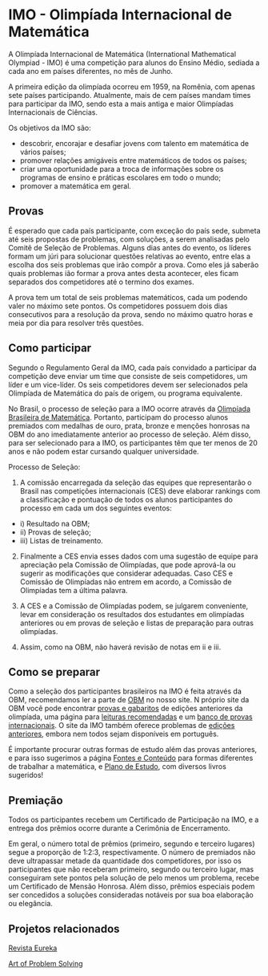 # IMO - Olimpíada Internacional de Matemática

A Olimpíada Internacional de Matemática (International Mathematical  Olympiad - IMO) é uma competição para alunos do Ensino Médio, sediada a cada ano em países diferentes, no mês de Junho.

A primeira edição da olimpíada ocorreu em 1959, na Romênia, com apenas sete países participando. Atualmente, mais de cem países mandam times para participar da IMO, sendo esta a mais antiga e maior Olimpíadas Internacionais de Ciências.

Os objetivos da IMO são:
- descobrir, encorajar e desafiar jovens com talento em matemática de vários países;
- promover relações amigáveis entre matemáticos de todos os países; 
- criar uma oportunidade para a troca de informações sobre os programas de ensino e práticas escolares em todo o mundo; 
- promover a matemática em geral. 


## Provas

É esperado que cada país participante, com exceção do país sede, submeta até seis propostas de problemas, com soluções, a serem analisadas pelo Comitê de Seleção de Problemas. Alguns dias antes do evento, os líderes formam um júri para solucionar questões relativas ao evento, entre elas a escolha dos seis problemas que irão compôr a prova. Como eles já saberão quais problemas ião formar a prova antes desta acontecer, eles ficam separados dos competidores até o termino dos exames.

A prova tem um total de seis problemas matemáticos, cada um podendo valer no máximo sete pontos. Os competidores possuem dois dias consecutivos para a resolução da prova, sendo no máximo quatro horas e meia por dia para resolver três questões. 

<!--

Os problemas podem ser de qualquer área da matemática do ensino médio, que inclui geometria, teoria dos números, álgebra e análise combinatória. A resolução dos problemas não exige conhecimento de matemática avançada, necessitando porém de grande inteligência e habilidades matemáticas.

__Tópicos abordados__

- Álgebra:
 - Teoremas fundamentais sobre Álgebra;
 - Desigualdades;
 - Fatoração de um polinômio;
 - Teorema de Vieta.
- Análise Combinatória:
 - Teoria dos grafos.
- Geometria
 - Linha de Euler;
 - Propriedades do ortocentro;
 - Nove pontos-círculo;
 - Linha de Simson;
 - A desigualdade de Ptolomeu, Ceva e Menelau.
- Teoria dos Números:
 - Teoremas fundamentais sobre Aritmética;
 - Equações Lineares, quadrática e diofantinas, incluindo a equação de Pell;
 - Aritmética dos restos, Teorema de Fermat e de Euler.
- Tópicos excluídos:
 - Cálculo;
 - Números complexos (embora presentes no passado);
 - Inversão na geometria;
 - Geometria sólida (embora presente no passado, pode retornar).

http://olympiads.win.tue.nl/imo/index.html

-->


## Como participar

Segundo o Regulamento Geral da IMO, cada país convidado a participar da competição deve enviar um time que consiste de seis competidores, um líder e um vice-líder. Os seis competidores devem ser selecionados pela Olimpíada de Matemática do país de origem, ou programa equivalente.

No Brasil, o processo de seleção para a IMO ocorre através da [Olimpíada Brasileira de Matemática](). Portanto, participam do processo alunos premiados com medalhas de ouro, prata, bronze e menções honrosas na OBM do ano imediatamente anterior ao processo de seleção. Além disso, para ser selecionado para a IMO, os participantes têm que ter menos de 20 anos e não podem estar cursando qualquer universidade. 

Processo de Seleção:

1. A comissão encarregada da seleção das equipes que representarão o Brasil nas competições internacionais (CES) deve elaborar rankings com a classificação e pontuação de todos os alunos participantes do processo em cada um dos seguintes eventos:

 - i) Resultado na OBM;
 - ii) Provas de seleção;
 - iii) Listas de treinamento.

2. Finalmente a CES envia esses dados com uma sugestão de equipe para apreciação pela Comissão de Olimpíadas, que pode aprová-la ou sugerir as modificações que considerar adequadas. Caso CES e Comissão de Olimpíadas não entrem em acordo, a Comissão de Olimpíadas tem a última palavra.

3. A CES e a Comissão de Olimpíadas podem, se julgarem conveniente, levar em consideração os resultados dos estudantes em olimpíadas anteriores ou em provas de seleção e listas de preparação para outras olimpíadas.

4. Assim, como na OBM, não haverá revisão de notas em ii e iii.


## Como se preparar

Como a seleção dos participantes brasileiros na IMO é feita através da OBM, recomendamos ler a parte de [OBM]() no nosso site. N próprio site da OBM você pode encontrar [provas e gabaritos](http://www.obm.org.br/opencms/provas_gabaritos/) de edições anteriores da olimpíada, uma página para [leituras recomendadas](http://www.obm.org.br/opencms/como_se_preparar/links/) e um [banco de provas internacionais](http://www.obm.org.br/opencms/como_se_preparar/provas/).
O site da IMO também oferece problemas de [edições anteriores](http://www.imo-official.org/problems.aspx), embora nem todos sejam disponíveis em português.

É importante procurar outras formas de estudo além das provas anteriores, e para isso sugerimos a página [Fontes e Conteúdo]() para formas diferentes de trabalhar a matemática, e [Plano de Estudo](), com diversos livros sugeridos!


## Premiação

Todos os participantes recebem um Certificado de Participação na IMO, e a entrega dos prêmios ocorre durante a Cerimônia de Encerramento.

Em geral, o número total de prêmios (primeiro, segundo e terceiro lugares) segue a proporção de 1:2:3, respectivamente. O número de premiados não deve ultrapassar metade da quantidade dos competidores, por isso os participantes que não receberam primeiro, segundo ou terceiro lugar, mas conseguiram sete pontos pela solução de pelo menos um problema, recebe um Certificado de Mensão Honrosa. Além disso, prêmios especiais podem ser concedidos a soluções consideradas notáveis por sua boa elaboração ou elegância.


## Projetos relacionados

[Revista Eureka]()

[Art of Problem Solving]()


<!--
Fontes

[Site Oficial da IMO](http://www.imo-official.org/)

[General Regulation IMO](http://www.imo-official.org/documents/RegulationsIMO.pdf)

[Site Oficial da IMO 2014](http://www.imo2014.org.za/)

Para o logo: http://www.imo-official.org/general.aspx
-->
